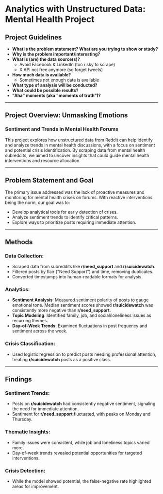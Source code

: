 # Analytics with Unstructured Data: Mental Health Project

## Project Guidelines
- **What is the problem statement? What are you trying to show or study?**  
- **Why is the problem important/interesting?**  
- **What is (are) the data source(s)?**  
  - Avoid Facebook & LinkedIn (too risky to scrape)  
  - X API not free anymore (so forget tweets)  
- **How much data is available?**  
  - Sometimes not enough data is available  
- **What type of analysis will be conducted?**  
- **What could be possible results?**  
- **"Aha" moments (aka "moments of truth")?**  


---

## Project Overview: Unmasking Emotions  
### Sentiment and Trends in Mental Health Forums  

This project explores how unstructured data from Reddit can help identify and analyze trends in mental health discussions, with a focus on sentiment and potential crisis identification. By scraping data from mental health subreddits, we aimed to uncover insights that could guide mental health interventions and resource allocation.

---

## Problem Statement and Goal
The primary issue addressed was the lack of proactive measures and monitoring for mental health crises on forums. With reactive interventions being the norm, our goal was to:  
- Develop analytical tools for early detection of crises.  
- Analyze sentiment trends to identify critical patterns.  
- Explore ways to prioritize posts requiring immediate attention.  

---

## Methods
### Data Collection:
- Scraped data from subreddits like **r/need_support** and **r/suicidewatch**.  
- Filtered posts by flair ("Need Support") and time, removing duplicates.  
- Converted timestamps into human-readable formats for analysis.  

### Analytics:
- **Sentiment Analysis**: Measured sentiment polarity of posts to gauge emotional tone. Median sentiment scores showed **r/suicidewatch** was consistently more negative than **r/need_support**.  
- **Topic Modeling**: Identified family, job, and social/loneliness issues as recurring themes.  
- **Day-of-Week Trends**: Examined fluctuations in post frequency and sentiment across the week.  

### Crisis Classification:
- Used logistic regression to predict posts needing professional attention, treating **r/suicidewatch** posts as a positive class.  

---

## Findings
### Sentiment Trends:
- Posts on **r/suicidewatch** had consistently negative sentiment, signaling the need for immediate attention.  
- Sentiment for **r/need_support** fluctuated, with peaks on Monday and Thursday.  

### Thematic Insights:
- Family issues were consistent, while job and loneliness topics varied more.  
- Day-of-week trends revealed potential opportunities for targeted interventions.  

### Crisis Detection:
- While the model showed potential, the false-negative rate highlighted areas for improvement.  
